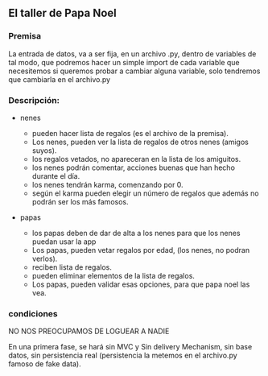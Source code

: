 ## El taller de Papa Noel

### Premisa
La entrada de datos, va a ser fija, en un archivo .py, dentro de variables
de tal modo, que podremos hacer un simple import de cada variable que necesitemos
si queremos probar a cambiar alguna variable, solo tendremos que cambiarla en el archivo.py

### Descripción:

- nenes
    - pueden hacer lista de regalos (es el archivo de la premisa).
    - Los nenes, pueden ver la lista de regalos de otros nenes (amigos suyos).
    - los regalos vetados, no apareceran en la lista de los amiguitos.
    - los nenes podrán comentar, acciones buenas que han hecho durante el día.
    - los nenes tendrán karma, comenzando por 0.
    - según el karma pueden elegir un número de regalos que además no podrán ser los más famosos.

- papas
    - los papas deben de dar de alta a los nenes para que los nenes puedan usar la app
    - Los papas, pueden vetar regalos por edad, (los nenes, no podran verlos).
    - reciben lista de regalos.
    - pueden eliminar elementos de la lista de regalos.
    - Los papas, pueden validar esas opciones, para que papa noel las vea.

### condiciones

NO NOS PREOCUPAMOS DE LOGUEAR A NADIE

En una primera fase, se hará sin MVC y Sin delivery Mechanism, sin base datos, sin persistencia real (persistencia la metemos en el archivo.py famoso de fake data).

    
